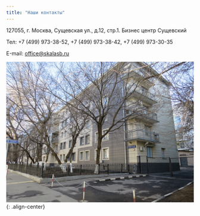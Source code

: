 ```yaml
---
title: "Наши контакты"
---
```


127055, г. Москва, Сущевская ул., д.12, стр.1. Бизнес центр Сущевский 

Тел: +7 (499) 973-38-52, +7 (499) 973-38-42, +7 (499) 973-30-35
 
Е-mail: office@skalasb.ru

![image-center](/assets/images/facade.jpg){: .align-center}

<script charset="utf-8" src="https://api-maps.yandex.ru/services/constructor/1.0/js/?um=constructor%3A963cea272b12473dee58222b814857983cc8cc446a1ba00b1f54048fa34f5312&amp;width=559&amp;height=436&amp;lang=ru_RU&amp;scroll=true" type="text/javascript">
</script>
